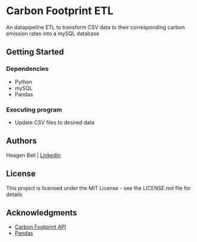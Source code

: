 # Carbon Footprint ETL
An datapipeline ETL to transform CSV data to their corresponding carbon emission rates into a mySQL database

## Getting Started

### Dependencies

* Python
* mySQL
* Pandas

### Executing program

* Update CSV files to desired data

## Authors

Heagen Bell | [LinkedIn](https://www.linkedin.com/in/heagen-bell)

## License

This project is licensed under the MIT License - see the LICENSE.md file for details

## Acknowledgments

* [Carbon Footprint API](https://docs.carboninterface.com/#/)
* [Pandas](https://pandas.pydata.org/)
